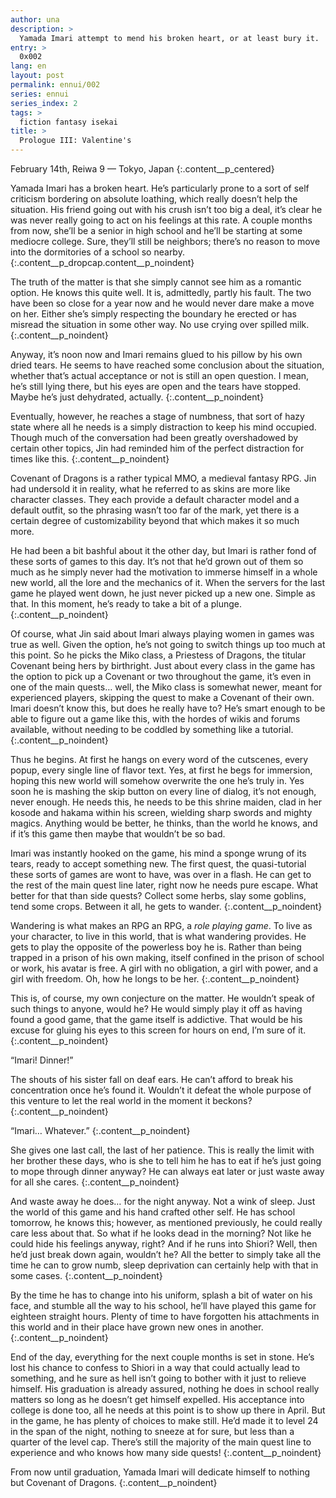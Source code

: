 ```yaml
---
author: una
description: >
  Yamada Imari attempt to mend his broken heart, or at least bury it.
entry: >
  0x002
lang: en
layout: post
permalink: ennui/002
series: ennui
series_index: 2
tags: >
  fiction fantasy isekai
title: >
  Prologue III: Valentine's
---
```


February 14th, Reiwa 9 — Tokyo, Japan
{:.content__p_centered}

Yamada Imari has a broken heart. He’s particularly prone to a sort of self 
criticism bordering on absolute loathing, which really doesn’t help the 
situation. His friend going out with his crush isn’t too big a deal, it’s clear 
he was never really going to act on his feelings at this rate. A couple months 
from now, she’ll be a senior in high school and he’ll be starting at some 
mediocre college. Sure, they’ll still be neighbors; there’s no reason to move 
into the dormitories of a school so nearby.
{:.content__p_dropcap.content__p_noindent}

The truth of the matter is that she simply cannot see him as a romantic option. 
He knows this quite well. It is, admittedly, partly his fault. The two have 
been so close for a year now and he would never dare make a move on her. Either 
she’s simply respecting the boundary he erected or has misread the situation in 
some other way. No use crying over spilled milk.
{:.content__p_noindent}

Anyway, it’s noon now and Imari remains glued to his pillow by his own dried 
tears. He seems to have reached some conclusion about the situation, whether 
that’s actual acceptance or not is still an open question. I mean, he’s still 
lying there, but his eyes are open and the tears have stopped. Maybe he’s just 
dehydrated, actually.
{:.content__p_noindent}

Eventually, however, he reaches a stage of numbness, that sort of hazy state 
where all he needs is a simply distraction to keep his mind occupied. Though 
much of the conversation had been greatly overshadowed by certain other topics, 
Jin had reminded him of the perfect distraction for times like this.
{:.content__p_noindent}

Covenant of Dragons is a rather typical MMO, a medieval fantasy RPG. Jin had 
undersold it in reality, what he referred to as skins are more like character 
classes. They each provide a default character model and a default outfit, so 
the phrasing wasn’t too far of the mark, yet there is a certain degree of 
customizability beyond that which makes it so much more.

He had been a bit bashful about it the other day, but Imari is rather fond of 
these sorts of games to this day. It’s not that he’d grown out of them so much 
as he simply never had the motivation to immerse himself in a whole new world, 
all the lore and the mechanics of it. When the servers for the last game he 
played went down, he just never picked up a new one. Simple as that. In this 
moment, he’s ready to take a bit of a plunge.
{:.content__p_noindent}

Of course, what Jin said about Imari always playing women in games was true as 
well. Given the option, he’s not going to switch things up too much at this 
point. So he picks the Miko class, a Priestess of Dragons, the titular Covenant 
being hers by birthright. Just about every class in the game has the option to 
pick up a Covenant or two throughout the game, it’s even in one of the main 
quests… well, the Miko class is somewhat newer, meant for experienced players, 
skipping the quest to make a Covenant of their own. Imari doesn’t know this, 
but does he really have to? He’s smart enough to be able to figure out a game 
like this, with the hordes of wikis and forums available, without needing to be 
coddled by something like a tutorial.
{:.content__p_noindent}

Thus he begins. At first he hangs on every word of the cutscenes, every popup, 
every single line of flavor text. Yes, at first he begs for immersion, hoping 
this new world will somehow overwrite the one he’s truly in. Yes soon he is 
mashing the skip button on every line of dialog, it’s not enough, never enough. 
He needs this, he needs to be this shrine maiden, clad in her kosode and hakama 
within his screen, wielding sharp swords and mighty magics. Anything would be 
better, he thinks, than the world he knows, and if it’s this game then maybe 
that wouldn’t be so bad.

Imari was instantly hooked on the game, his mind a sponge wrung of its tears, 
ready to accept something new. The first quest, the quasi-tutorial these sorts 
of games are wont to have, was over in a flash. He can get to the rest of the 
main quest line later, right now he needs pure escape. What better for that 
than side quests? Collect some herbs, slay some goblins, tend some crops. 
Between it all, he gets to wander.
{:.content__p_noindent}

Wandering is what makes an RPG an RPG, a _role playing game_. To live as your 
character, to live in this world, that is what wandering provides. He gets to 
play the opposite of the powerless boy he is. Rather than being trapped in a 
prison of his own making, itself confined in the prison of school or work, his 
avatar is free. A girl with no obligation, a girl with power, and a girl with 
freedom. Oh, how he longs to be her.
{:.content__p_noindent}

This is, of course, my own conjecture on the matter. He wouldn’t speak of such 
things to anyone, would he? He would simply play it off as having found a good 
game, that the game itself is addictive. That would be his excuse for gluing 
his eyes to this screen for hours on end, I’m sure of it.
{:.content__p_noindent}

“Imari! Dinner!”

The shouts of his sister fall on deaf ears. He can’t afford to break his 
concentration once he’s found it. Wouldn’t it defeat the whole purpose of this 
venture to let the real world in the moment it beckons?
{:.content__p_noindent}

“Imari… Whatever.”
{:.content__p_noindent}

She gives one last call, the last of her patience. This is really the limit 
with her brother these days, who is she to tell him he has to eat if he’s just 
going to mope through dinner anyway? He can always eat later or just waste away 
for all she cares.
{:.content__p_noindent}

And waste away he does… for the night anyway. Not a wink of sleep. Just the 
world of this game and his hand crafted other self. He has school tomorrow, he 
knows this; however, as mentioned previously, he could really care less about 
that. So what if he looks dead in the morning? Not like he could hide his 
feelings anyway, right? And if he runs into Shiori? Well, then he’d just break 
down again, wouldn’t he? All the better to simply take all the time he can to 
grow numb, sleep deprivation can certainly help with that in some cases.
{:.content__p_noindent}

By the time he has to change into his uniform, splash a bit of water on his 
face, and stumble all the way to his school, he’ll have played this game for 
eighteen straight hours. Plenty of time to have forgotten his attachments in 
this world and in their place have grown new ones in another.
{:.content__p_noindent}

End of the day, everything for the next couple months is set in stone. He’s 
lost his chance to confess to Shiori in a way that could actually lead to 
something, and he sure as hell isn’t going to bother with it just to relieve 
himself. His graduation is already assured, nothing he does in school really 
matters so long as he doesn’t get himself expelled. His acceptance into college 
is done too, all he needs at this point is to show up there in April. But in 
the game, he has plenty of choices to make still. He’d made it to level 24 in 
the span of the night, nothing to sneeze at for sure, but less than a quarter 
of the level cap. There’s still the majority of the main quest line to 
experience and who knows how many side quests!
{:.content__p_noindent}

From now until graduation, Yamada Imari will dedicate himself to nothing but 
Covenant of Dragons.
{:.content__p_noindent}